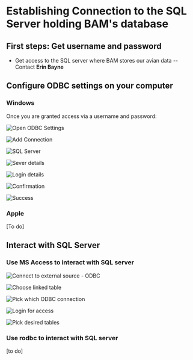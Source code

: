 Establishing Connection to the SQL Server holding BAM's database
=====================

## First steps: Get username and password

* Get access to the SQL server where BAM stores our avian data -- Contact **Erin Bayne**

## Configure ODBC settings on your computer 
### Windows

Once you are granted access via a username and password:

![Open ODBC Settings](https://github.com/borealbirds/tutorials/blob/master/establish-odbc-to-sql-server/Fig1.configodbc.png "Open ODBC Settings")


![Add Connection](https://github.com/borealbirds/tutorials/blob/master/establish-odbc-to-sql-server/Fig2.Addconnection.png "Add Connection")

![SQL Server](https://github.com/borealbirds/tutorials/blob/master/establish-odbc-to-sql-server/Fig3.AddSQLServer.png "SQL Server")

![Sever details](https://github.com/borealbirds/tutorials/blob/master/establish-odbc-to-sql-server/Fig4.serverdetails.png "Server details")

![Login details](https://github.com/borealbirds/tutorials/blob/master/establish-odbc-to-sql-server/Fig5.Login.png "Login details")

![Confirmation](https://github.com/borealbirds/tutorials/blob/master/establish-odbc-to-sql-server/Fig6.Success.png "Confirmation")

![Success](https://github.com/borealbirds/tutorials/blob/master/establish-odbc-to-sql-server/Fig7.Success2.png "Success")




### Apple

[To do]


## Interact with SQL Server

### Use MS Access to interact with SQL server

![Connect to external source - ODBC](https://github.com/borealbirds/tutorials/blob/master/establish-odbc-to-sql-server/Fig8.AccessODBC.png "External Data - ODBC")

![Choose linked table](https://github.com/borealbirds/tutorials/blob/master/establish-odbc-to-sql-server/Fig9.Linkedtable.png "choose linked table")

![Pick which ODBC connection](https://github.com/borealbirds/tutorials/blob/master/establish-odbc-to-sql-server/Fig10.LinktoODBC.png "Pick which ODBC")

![Login for access](https://github.com/borealbirds/tutorials/blob/master/establish-odbc-to-sql-server/Fig11.login.png "Login for access")

![Pick desired tables](https://github.com/borealbirds/tutorials/blob/master/establish-odbc-to-sql-server/Fig12.selecttable.png "Select tables you want to use")


### Use rodbc to interact with SQL server

[to do]

